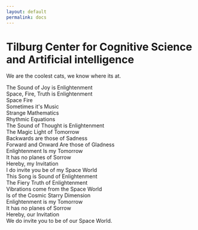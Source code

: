 ```yaml
---
layout: default
permalink: docs
---
```


# Tilburg Center for Cognitive Science and Artificial intelligence

We are the coolest cats, we know where its at.

The Sound of Joy is Enlightenment  
Space, Fire, Truth is Enlightenment  
Space Fire  
Sometimes it's Music  
Strange Mathematics  
Rhythmic Equations  
The Sound of Thought is Enlightenment  
The Magic Light of Tomorrow  
Backwards are those of Sadness  
Forward and Onward Are those of Gladness  
Enlightenment Is my Tomorrow  
It has no planes of Sorrow  
Hereby, my Invitation  
I do invite you be of my Space World  
This Song is Sound of Enlightenment  
The Fiery Truth of Enlightenment  
Vibrations come from the Space World  
Is of the Cosmic Starry Dimension  
Enlightenment is my Tomorrow  
It has no planes of Sorrow  
Hereby, our Invitation  
We do invite you to be of our Space World.  

